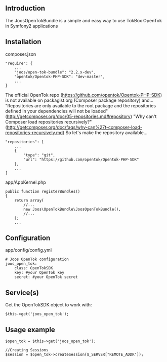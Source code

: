 ## Introduction

The JoosOpenTokBundle is a simple and easy way to use TokBox OpenTok in Symfony2 applications

## Installation

composer.json

```
"require": {
    ...
    "joos/open-tok-bundle": "2.2.x-dev",
    "opentok/Opentok-PHP-SDK": "dev-master",
    ...
}
```

The official OpenTok repo (https://github.com/opentok/Opentok-PHP-SDK) is not available on packagist.org (Composer package repository) and...
"Repositories are only available to the root package and the repositories defined in your dependencies will not be loaded" (http://getcomposer.org/doc/05-repositories.md#repository)
"Why can't Composer load repositories recursively?" (http://getcomposer.org/doc/faqs/why-can%27t-composer-load-repositories-recursively.md)
So let's make the repository available...

```
"repositories": [
    ...
    {
        "type": "git",
        "url": "https://github.com/opentok/Opentok-PHP-SDK"
    },
    ...
]
```

app/AppKernel.php

```
public function registerBundles()
{
    return array(
        //...
        new Joos\OpenTokBundle\JoosOpenTokBundle(),
        //...
    );
    ...
```

## Configuration

app/config/config.yml

```
# Joos OpenTok configuration
joos_open_tok:
    class: OpenTokSDK
    key: #your OpenTok key
    secret: #your OpenTok secret
```

## Service(s)

Get the OpenTokSDK object to work with:

```
$this->get('joos_open_tok');
```

## Usage example

```
$open_tok = $this->get('joos_open_tok');

//Creating Sessions
$session = $open_tok->createSession($_SERVER["REMOTE_ADDR"]);
```
